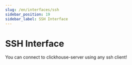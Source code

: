 ```yaml
---
slug: /en/interfaces/ssh
sidebar_position: 19
sidebar_label: SSH Interface
---
```


# SSH Interface

You can connect to clickhouse-server using any ssh client!
